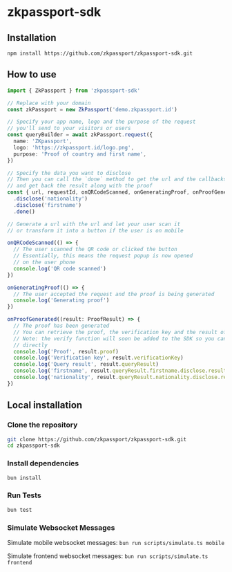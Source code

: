 # zkpassport-sdk

## Installation

```
npm install https://github.com/zkpassport/zkpassport-sdk.git
```

## How to use

```ts
import { ZkPassport } from 'zkpassport-sdk'

// Replace with your domain
const zkPassport = new ZkPassport('demo.zkpassport.id')

// Specify your app name, logo and the purpose of the request
// you'll send to your visitors or users
const queryBuilder = await zkPassport.request({
  name: 'ZKpassport',
  logo: 'https://zkpassport.id/logo.png',
  purpose: 'Proof of country and first name',
})

// Specify the data you want to disclose
// Then you can call the `done` method to get the url and the callbacks to follow the progress
// and get back the result along with the proof
const { url, requestId, onQRCodeScanned, onGeneratingProof, onProofGenerated, onReject, onError } = queryBuilder
  .disclose('nationality')
  .disclose('firstname')
  .done()

// Generate a url with the url and let your user scan it
// or transform it into a button if the user is on mobile

onQRCodeScanned(() => {
  // The user scanned the QR code or clicked the button
  // Essentially, this means the request popup is now opened
  // on the user phone
  console.log('QR code scanned')
})

onGeneratingProof(() => {
  // The user accepted the request and the proof is being generated
  console.log('Generating proof')
})

onProofGenerated((result: ProofResult) => {
  // The proof has been generated
  // You can retrieve the proof, the verification key and the result of your query
  // Note: the verify function will soon be added to the SDK so you can verify the proof
  // directly
  console.log('Proof', result.proof)
  console.log('Verification key', result.verificationKey)
  console.log('Query result', result.queryResult)
  console.log('firstname', result.queryResult.firstname.disclose.result)
  console.log('nationality', result.queryResult.nationality.disclose.result)
})
```

## Local installation

### Clone the repository

```sh
git clone https://github.com/zkpassport/zkpassport-sdk.git
cd zkpassport-sdk
```

### Install dependencies

```sh
bun install
```

### Run Tests

```sh
bun test
```

### Simulate Websocket Messages

Simulate mobile websocket messages: `bun run scripts/simulate.ts mobile`

Simulate frontend websocket messages: `bun run scripts/simulate.ts frontend`
